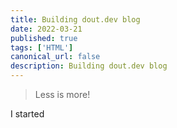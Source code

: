 ```yaml
---
title: Building dout.dev blog
date: 2022-03-21
published: true
tags: ['HTML']
canonical_url: false
description: Building dout.dev blog
---
```


>Less is more!

I started
